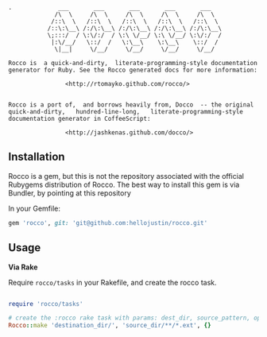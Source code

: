 
```
.             ___       ___       ___       ___       ___
             /\  \     /\  \     /\  \     /\  \     /\  \
            /::\  \   /::\  \   /::\  \   /::\  \   /::\  \
           /::\:\__\ /:/\:\__\ /:/\:\__\ /:/\:\__\ /:/\:\__\
           \;:::/  / \:\/:/  / \:\ \/__/ \:\ \/__/ \:\/:/  /
            |:\/__/   \::/  /   \:\__\    \:\__\    \::/  /
             \|__|     \/__/     \/__/     \/__/     \/__/
```


    Rocco is  a quick-and-dirty,  literate-programming-style documentation
    generator for Ruby. See the Rocco generated docs for more information:

                    <http://rtomayko.github.com/rocco/>


    Rocco is a port of,  and borrows heavily from, Docco  -- the original
    quick-and-dirty,   hundred-line-long,   literate-programming-style
    documentation generator in CoffeeScript:

                    <http://jashkenas.github.com/docco/>


Installation
------------

Rocco is a gem, but this is not the repository associated with the official
Rubygems distribution of Rocco. The best way to install this gem is via Bundler,
by pointing at this repository

In your Gemfile:
```ruby
gem 'rocco', git: 'git@github.com:hellojustin/rocco.git'
```


Usage
-----

**Via Rake**

Require `rocco/tasks` in your Rakefile, and create the rocco task.

```ruby

require 'rocco/tasks'

# create the :rocco rake task with params: dest_dir, source_pattern, options
Rocco::make 'destination_dir/', 'source_dir/**/*.ext', {}

```
